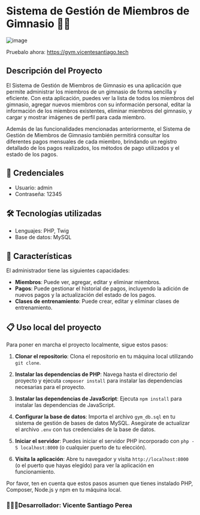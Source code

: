 # Sistema de Gestión de Miembros de Gimnasio 🏋️‍♀️

![image](https://github.com/Itzvicen/gestion-gym/assets/92974434/0f811fb6-2500-4448-a871-f58af53017f8)

Pruebalo ahora: https://gym.vicentesantiago.tech

## Descripción del Proyecto
El Sistema de Gestión de Miembros de Gimnasio es una aplicación que permite administrar los miembros de un gimnasio de forma sencilla y eficiente. Con esta aplicación, puedes ver la lista de todos los miembros del gimnasio, agregar nuevos miembros con su información personal, editar la información de los miembros existentes, eliminar miembros del gimnasio, y cargar y mostrar imágenes de perfil para cada miembro.

Además de las funcionalidades mencionadas anteriormente, el Sistema de Gestión de Miembros de Gimnasio también permitirá consultar los diferentes pagos mensuales de cada miembro, brindando un registro detallado de los pagos realizados, los métodos de pago utilizados y el estado de los pagos.

## 🔐 Credenciales

- Usuario: admin
- Contraseña: 12345

## 🛠️ Tecnologías utilizadas

- Lenguajes: PHP, Twig
- Base de datos: MySQL

## 🚀 Características

El administrador tiene las siguientes capacidades:

- **Miembros**: Puede ver, agregar, editar y eliminar miembros.
- **Pagos**: Puede gestionar el historial de pagos, incluyendo la adición de nuevos pagos y la actualización del estado de los pagos.
- **Clases de entrenamiento**: Puede crear, editar y eliminar clases de entrenamiento.

## 📋 Uso local del proyecto

Para poner en marcha el proyecto localmente, sigue estos pasos:

1. **Clonar el repositorio**: Clona el repositorio en tu máquina local utilizando `git clone`.

2. **Instalar las dependencias de PHP**: Navega hasta el directorio del proyecto y ejecuta `composer install` para instalar las dependencias necesarias para el proyecto.

3. **Instalar las dependencias de JavaScript**: Ejecuta `npm install` para instalar las dependencias de JavaScript.

4. **Configurar la base de datos**: Importa el archivo `gym_db.sql` en tu sistema de gestión de bases de datos MySQL. Asegúrate de actualizar el archivo `.env` con tus credenciales de la base de datos.

5. **Iniciar el servidor**: Puedes iniciar el servidor PHP incorporado con `php -S localhost:8000` (o cualquier puerto de tu elección).

6. **Visita la aplicación**: Abre tu navegador y visita `http://localhost:8000` (o el puerto que hayas elegido) para ver la aplicación en funcionamiento.

Por favor, ten en cuenta que estos pasos asumen que tienes instalado PHP, Composer, Node.js y npm en tu máquina local.
  
### 👨🏼‍💻Desarrollador: Vicente Santiago Perea
